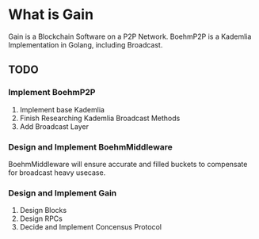 # What is Gain
Gain is a Blockchain Software on a P2P Network.
BoehmP2P is a Kademlia Implementation in Golang, including Broadcast.

## TODO
### Implement BoehmP2P
<ol>
  <li>Implement base Kademlia</li>
  <li>Finish Researching Kademlia Broadcast Methods</li>
  <li>Add Broadcast Layer</li>
</ol>

### Design and Implement BoehmMiddleware
BoehmMiddleware will ensure accurate and filled buckets to compensate for broadcast heavy usecase.

### Design and Implement Gain
<ol>
  <li>Design Blocks</li>
  <li>Design RPCs</li>
  <li>Decide and Implement Concensus Protocol</li>
</ol>
